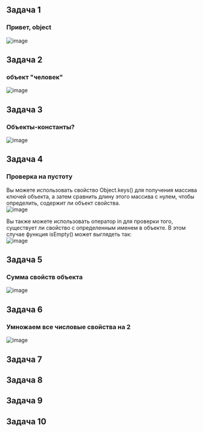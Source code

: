 ## Задача 1  
### Привет, object  
![image](https://user-images.githubusercontent.com/113675674/211194486-dc961027-a717-4d74-8e1a-f9e62db2176a.png)  

## Задача 2    
###  объект "человек"  
![image](https://user-images.githubusercontent.com/113675674/211194751-eef7b063-4012-4978-831d-817731f16452.png)  

## Задача 3    
### Объекты-константы?  
![image](https://user-images.githubusercontent.com/113675674/211195387-772a169e-ee83-4ac0-9335-c3adcca9a43b.png)  


## Задача 4      
### Проверка на пустоту    
Вы можете использовать свойство Object.keys() для получения массива ключей объекта, а затем сравнить длину этого массива с нулем, чтобы определить, содержит ли объект свойства.  
![image](https://user-images.githubusercontent.com/113675674/211195322-e31b0d4f-383e-43fc-b870-b2c799bc8fdb.png)  

Вы также можете использовать оператор in для проверки того, существует ли свойство с определенным именем в объекте. В этом случае функция isEmpty() может выглядеть так:  
![image](https://user-images.githubusercontent.com/113675674/211195290-17c35169-d4c8-40a8-b636-411ea2e7cb7b.png)  

## Задача 5      
### Сумма свойств объекта  
![image](https://user-images.githubusercontent.com/113675674/211195543-19fef0aa-0179-455b-af9a-356f69a63eea.png)

## Задача 6      
### Умножаем все числовые свойства на 2  
![image](https://user-images.githubusercontent.com/113675674/211195606-45d8c025-6bbd-42e0-abe7-535d7174b02b.png)  


## Задача 7      
### 

## Задача 8      
### 

## Задача 9      
### 

## Задача 10      
### 
